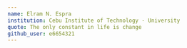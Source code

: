 ```yaml
---
name: Elram N. Espra
institution: Cebu Institute of Technology - University
quote: The only constant in life is change
github_user: e6654321
---
```

